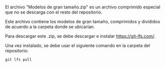 El archivo "Modelos de gran tamaño.zip" es un archivo comprimido especial que no se descarga con el resto del repositorio.

Este archivo contiene los modelos de gran tamaño, comprimidos y divididos de acuerdo a la carpeta donde se ubicarían.

Para descargar este .zip, se debe descargar e instalar https://git-lfs.com/.

Una vez instalado, se debe usar el siguiente comando en la carpeta del repositorio:

`git lfs pull`